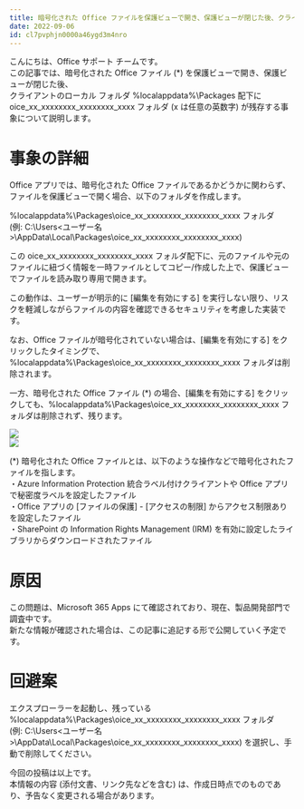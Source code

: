 ```yaml
---
title: 暗号化された Office ファイルを保護ビューで開き、保護ビューが閉じた後、クライアントの %localappdata% フォルダ配下 Packages フォルダに oice_xx_xxxxxxxx_xxxxxxxx_xxxx フォルダが残存する
date: 2022-09-06
id: cl7pvphjn0000a46ygd3m4nro
---
```


こんにちは、Office サポート チームです。  
この記事では、暗号化された Office ファイル (*) を保護ビューで開き、保護ビューが閉じた後、   
クライアントのローカル フォルダ %localappdata%\Packages 配下に oice_xx_xxxxxxxx_xxxxxxxx_xxxx フォルダ (x は任意の英数字) が残存する事象について説明します。  
  
# 事象の詳細

Office アプリでは、暗号化された Office ファイルであるかどうかに関わらず、ファイルを保護ビューで開く場合、以下のフォルダを作成します。  

%localappdata%\Packages\oice_xx_xxxxxxxx_xxxxxxxx_xxxx フォルダ   
(例: C:\Users\<ユーザー名>\AppData\Local\Packages\oice_xx_xxxxxxxx_xxxxxxxx_xxxx)  

この oice_xx_xxxxxxxx_xxxxxxxx_xxxx フォルダ配下に、元のファイルや元のファイルに紐づく情報を一時ファイルとしてコピー/作成した上で、保護ビューでファイルを読み取り専用で開きます。  

この動作は、ユーザーが明示的に [編集を有効にする] を実行しない限り、リスクを軽減しながらファイルの内容を確認できるセキュリティを考慮した実装です。  

なお、Office ファイルが暗号化されていない場合は、[編集を有効にする] をクリックしたタイミングで、%localappdata%\Packages\oice_xx_xxxxxxxx_xxxxxxxx_xxxx フォルダは削除されます。  

一方、暗号化された Office ファイル (*) の場合、[編集を有効にする] をクリックしても、%localappdata%\Packages\oice_xx_xxxxxxxx_xxxxxxxx_xxxx フォルダは削除されず、残ります。  

![](image1.png)  
![](image2.png)  


(*) 暗号化された Office ファイルとは、以下のような操作などで暗号化されたファイルを指します。  
・Azure Information Protection 統合ラベル付けクライアントや Office アプリで秘密度ラベルを設定したファイル  
・Office アプリの [ファイルの保護] - [アクセスの制限] からアクセス制限ありを設定したファイル  
・SharePoint の Information Rights Management (IRM) を有効に設定したライブラリからダウンロードされたファイル  


# 原因
この問題は、Microsoft 365 Apps にて確認されており、現在、製品開発部門で調査中です。  
新たな情報が確認された場合は、この記事に追記する形で公開していく予定です。

  
# 回避案
エクスプローラーを起動し、残っている %localappdata%\Packages\oice_xx_xxxxxxxx_xxxxxxxx_xxxx フォルダ  
(例: C:\Users\<ユーザー名>\AppData\Local\Packages\oice_xx_xxxxxxxx_xxxxxxxx_xxxx) を選択し、手動で削除してください。  

今回の投稿は以上です。  
本情報の内容 (添付文書、リンク先などを含む) は、作成日時点でのものであり、予告なく変更される場合があります。







